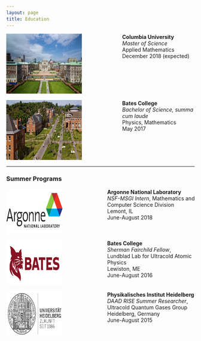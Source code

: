 ```yaml
---
layout: page
title: Education
---
```


<p> </p>


<div style="width: 100%; overflow: hidden;">
    <div style="width: 40%; float: left;"> <img src="/img/columbia_campus.jpg" width="320" height="160"> </div>
    <div style="margin-left: 310px;"> <b>Columbia University </b> <br /> <i>Master of Science</i><br /> Applied Mathematics <br />December 2018 (expected) </div>
</div>

<p> </p>

<div style="width: 100%; overflow: hidden;">
    <div style="width: 40%; float: left;"> <img src="/img/bates_campus.jpg" width="320" height="160"> </div>
    <div style="margin-left: 310px;"> <b>Bates College </b> <br /> <i>Bachelor of Science, summa cum laude</i> <br /> Physics, Mathematics <br /> May 2017 </div>
</div>

___

### Summer Programs

<p> </p>

<div style="width: 100%; overflow: hidden;">
    <div style="width: 30%; float: left;"> <img src="/img/argonne_lab.png" width="240" height="120"> </div>
    <div style="margin-left: 270px;"> <b>Argonne National Laboratory </b> <br /> <i>NSF-MSGI Intern</i>, Mathematics and Computer Science Division <br /> Lemont, IL <br />June-August 2018 </div>
</div>

<p> </p>

<div style="width: 100%; overflow: hidden;">
    <div style="width: 30%; float: left;"> <img src="/img/bates_logo.png" width="240" height="120"> </div>
    <div style="margin-left: 270px;"> <b>Bates College </b> <br /> <i>Sherman Fairchild Fellow</i>, Lundblad Lab for Ultracold Atomic Physics <br /> Lewiston, ME <br />June-August 2016 </div>
</div>

<p> </p>

<div style="width: 100%; overflow: hidden;">
    <div style="width: 30%; float: left;"> <img src="/img/heidelberg_uni.png" width="240" height="120"> </div>
    <div style="margin-left: 270px;"> <b>Physikalisches Institut Heidelberg</b> <br /><i>DAAD RISE Summer Researcher</i>, Ultracold Quantum Gases Group <br /> Heidelberg, Germany <br />June-August 2015 </div>
</div>
